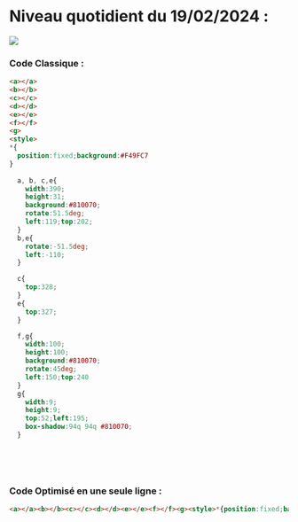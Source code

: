 # Niveau quotidient du 19/02/2024 : 

<img src = "https://firebasestorage.googleapis.com/v0/b/cssbattleapp.appspot.com/o/user%2Fummd3POvEDfFyeFvVdOMG3OOrwE2%2Ftargets%2Ftarget_LQCtGP8.png?alt=media">


### Code Classique :  

```html 
<a></a>
<b></b>
<c></c>
<d></d>
<e></e>
<f></f>
<g>
<style>
*{
  position:fixed;background:#F49FC7
}
  
  a, b, c,e{
    width:390;
    height:31;
    background:#810070;
    rotate:51.5deg;
    left:119;top:202;
  }
  b,e{
    rotate:-51.5deg;
    left:-110;
  }

  c{
    top:328;
  }
  e{
    top:327;
  }

  f,g{
    width:100;
    height:100;
    background:#810070;
    rotate:45deg;
    left:150;top:240
  }
  g{
    width:9;
    height:9;
    top:52;left:195;
    box-shadow:94q 94q #810070;
  }

  
```

<br>

### Code Optimisé en une seule ligne : 

```html 
<a></a><b></b><c></c><d></d><e></e><f></f><g><style>*{position:fixed;background: #F49FC7}a,b,c,e{width:390;height:31;background: #810070;rotate:51.5deg;left:119;top:202}b,e{rotate:-51.5deg;left:-110}c{top:328}e{top:327}f,g{width:100;height:100;background: #810070;rotate:45deg;left:150;top:240}g{width:9;height:9;top:52;left:195;box-shadow:94q 94q #810070}

```